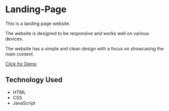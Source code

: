 # Landing-Page

This is a landing page website.

The website is designed to be responsive and works well on various devices.

The website has a simple and clean design with a focus on showcasing the main content.

[Click for Demo](https://subir008.github.io/Landing-Page/)

## Technology Used

* HTML
* CSS
* JavaScript

